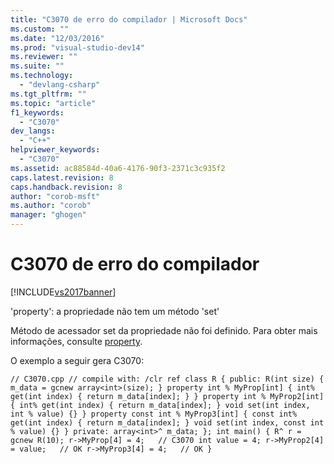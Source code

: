 ```yaml
---
title: "C3070 de erro do compilador | Microsoft Docs"
ms.custom: ""
ms.date: "12/03/2016"
ms.prod: "visual-studio-dev14"
ms.reviewer: ""
ms.suite: ""
ms.technology: 
  - "devlang-csharp"
ms.tgt_pltfrm: ""
ms.topic: "article"
f1_keywords: 
  - "C3070"
dev_langs: 
  - "C++"
helpviewer_keywords: 
  - "C3070"
ms.assetid: ac88584d-40a6-4176-90f3-2371c3c935f2
caps.latest.revision: 8
caps.handback.revision: 8
author: "corob-msft"
ms.author: "corob"
manager: "ghogen"
---
```

# C3070 de erro do compilador
[!INCLUDE[vs2017banner](../../assembler/inline/includes/vs2017banner.md)]

'property': a propriedade não tem um método 'set'  
  
 Método de acessador set da propriedade não foi definido. Para obter mais informações, consulte [property](../../windows/property-cpp-component-extensions.md).  
  
 O exemplo a seguir gera C3070:  
  
```  
// C3070.cpp // compile with: /clr ref class R { public: R(int size) { m_data = gcnew array<int>(size); } property int % MyProp[int] { int% get(int index) { return m_data[index]; } } property int % MyProp2[int] { int% get(int index) { return m_data[index]; } void set(int index, int % value) {} } property const int % MyProp3[int] { const int% get(int index) { return m_data[index]; } void set(int index, const int % value) {} } private: array<int>^ m_data; }; int main() { R^ r = gcnew R(10); r->MyProp[4] = 4;   // C3070 int value = 4; r->MyProp2[4] = value;   // OK r->MyProp3[4] = 4;   // OK }  
```